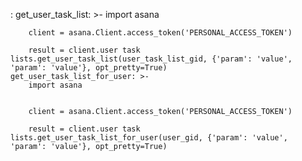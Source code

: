 : 
    get_user_task_list: >-
        import asana


        client = asana.Client.access_token('PERSONAL_ACCESS_TOKEN')

        result = client.user task lists.get_user_task_list(user_task_list_gid, {'param': 'value', 'param': 'value'}, opt_pretty=True)
    get_user_task_list_for_user: >-
        import asana


        client = asana.Client.access_token('PERSONAL_ACCESS_TOKEN')

        result = client.user task lists.get_user_task_list_for_user(user_gid, {'param': 'value', 'param': 'value'}, opt_pretty=True)
